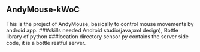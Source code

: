 ## AndyMouse-kWoC
This is the project of AndyMouse, basically to control mouse movements by android app.
###skills needed
Android studio(java,xml design), Bottle library of python
###location directory
sensor py contains the server side code, it is a bottle restful server.

